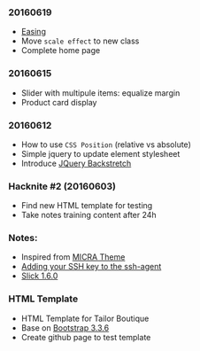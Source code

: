 ### 20160619
* [Easing](http://easings.net/)
* Move `scale effect` to new class
* Complete home page

### 20160615
* Slider with multipule items: equalize margin
* Product card display

### 20160612
* How to use `CSS Position` (relative vs absolute)
* Simple jquery to update element stylesheet 
* Introduce [JQuery Backstretch](https://github.com/srobbin/jquery-backstretch)

### Hacknite #2 (20160603)
* Find new HTML template for testing
* Take notes training content after 24h

### Notes:
* Inspired from [MICRA Theme](http://bluemicra.myshopify.com/)
* [Adding your SSH key to the ssh-agent](https://help.github.com/articles/generating-a-new-ssh-key-and-adding-it-to-the-ssh-agent/)
* [Slick 1.6.0](https://github.com/kenwheeler/slick)

### HTML Template
* HTML Template for Tailor Boutique
* Base on [Bootstrap 3.3.6](http://getbootstrap.com/)
* Create github page to test template